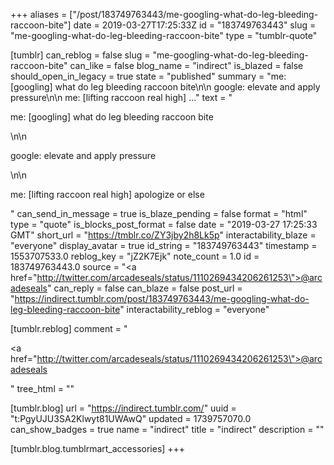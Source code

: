 +++
aliases = ["/post/183749763443/me-googling-what-do-leg-bleeding-raccoon-bite"]
date = 2019-03-27T17:25:33Z
id = "183749763443"
slug = "me-googling-what-do-leg-bleeding-raccoon-bite"
type = "tumblr-quote"

[tumblr]
can_reblog = false
slug = "me-googling-what-do-leg-bleeding-raccoon-bite"
can_like = false
blog_name = "indirect"
is_blazed = false
should_open_in_legacy = true
state = "published"
summary = "me: [googling] what do leg bleeding raccoon bite\n\n google: elevate and apply pressure\n\n me: [lifting raccoon real high] ..."
text = "<p>me: [googling] what do leg bleeding raccoon bite</p>\n\n<p>google: elevate and apply pressure</p>\n\n<p>me: [lifting raccoon real high]  apologize or else</p>"
can_send_in_message = true
is_blaze_pending = false
format = "html"
type = "quote"
is_blocks_post_format = false
date = "2019-03-27 17:25:33 GMT"
short_url = "https://tmblr.co/ZY3jby2h8Lk5p"
interactability_blaze = "everyone"
display_avatar = true
id_string = "183749763443"
timestamp = 1553707533.0
reblog_key = "jZ2K7Ejk"
note_count = 1.0
id = 183749763443.0
source = "<a href=\"http://twitter.com/arcadeseals/status/1110269434206261253\">@arcadeseals</a>"
can_reply = false
can_blaze = false
post_url = "https://indirect.tumblr.com/post/183749763443/me-googling-what-do-leg-bleeding-raccoon-bite"
interactability_reblog = "everyone"

[tumblr.reblog]
comment = "<p><a href=\"http://twitter.com/arcadeseals/status/1110269434206261253\">@arcadeseals</a></p>"
tree_html = ""

[tumblr.blog]
url = "https://indirect.tumblr.com/"
uuid = "t:PgyUJU3SA2Klwyt81UWAwQ"
updated = 1739757070.0
can_show_badges = true
name = "indirect"
title = "indirect"
description = ""

[tumblr.blog.tumblrmart_accessories]
+++
